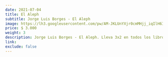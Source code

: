 ```yaml
---
date: 2021-07-04
title: El Aleph
subtitle: Jorge Luis Borges - El Aleph
image: https://lh3.googleusercontent.com/pw/AM-JKLUnYXjr0cmMHjj_iqIlH6Iw25J60geh8ZUS5pmF3egYds0HDgfUQWM7sC7Uz9dRnyd5Spa918HBQ7rF8DTMiowkJRMd_mm78AzvfWx0ebAe_UlYvEqZ5EO3uCaWp-HxXYevGMdHBf0n-YdSI2hTGNTqNg=w466-h621-no?authuser=0
price: $ 3.000
weight: 3
description: Jorge Luis Borges - El Aleph. Lleva 3x2 en todos los libros
link: 
exclude: false
---
```

